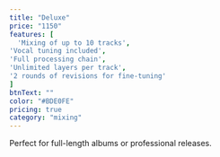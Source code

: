 ```yaml
---
title: "Deluxe"
price: "1150"
features: [
  'Mixing of up to 10 tracks',
'Vocal tuning included', 
'Full processing chain', 
'Unlimited layers per track',
'2 rounds of revisions for fine-tuning'
]
btnText: ""
color: "#BDE0FE"
pricing: true
category: "mixing"
---
```


Perfect for full-length albums or professional releases.